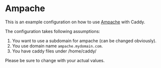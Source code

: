 # Ampache

This is an example configuration on how to use [Ampache](https://github.com/ampache/ampache/) with Caddy.

The configuration takes following assumptions:

1. You want to use a subdomain for ampache (can be changed obviously).
2. You use domain name `ampache.mydomain.com`.
3. You have caddy files under /home/caddy/


Please be sure to change with your actual values.
